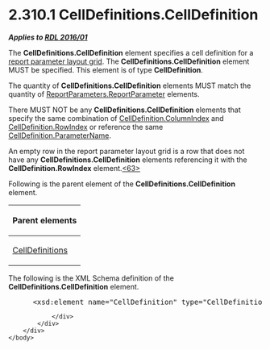 <html dir="LTR" xmlns:mshelp="http://msdn.microsoft.com/mshelp" xmlns:ddue="http://ddue.schemas.microsoft.com/authoring/2003/5" xmlns:xlink="http://www.w3.org/1999/xlink" xmlns:tool="http://www.microsoft.com/tooltip">
    <head>
        <meta http-equiv="Content-Type" content="text/html; CHARSET=utf-8"></meta>
        <meta name="save" content="history"></meta>
        <title>2.310.1 CellDefinitions.CellDefinition</title>
        <xml>
            <mshelp:toctitle title="2.310.1 CellDefinitions.CellDefinition"></mshelp:toctitle>
            <mshelp:rltitle title="[MS-RDL]: CellDefinitions.CellDefinition"></mshelp:rltitle>
            <mshelp:keyword index="A" term="234a2684-75dc-4caf-913c-65e6547cb764"></mshelp:keyword>
            <mshelp:attr name="DCSext.ContentType" value="open specification"></mshelp:attr>
            <mshelp:attr name="AssetID" value="234a2684-75dc-4caf-913c-65e6547cb764"></mshelp:attr>
            <mshelp:attr name="TopicType" value="kbRef"></mshelp:attr>
            <mshelp:attr name="DCSext.Title" value="[MS-RDL]: CellDefinitions.CellDefinition" />
        </xml>
    </head>
    <body>
        <div id="header">
            <h1 class="heading">2.310.1 CellDefinitions.CellDefinition</h1>
        </div>
        <div id="mainSection">
            <div id="mainBody">
                <div id="allHistory" class="saveHistory"></div>
                <div id="sectionSection0" class="section" name="collapseableSection">
                    

<p><b><i>Applies to </i></b><a href="52ce3983-2bfc-4e72-9359-42aaf5fe4509.htm"><b><i>RDL 2016/01</i></b></a></p>

<p>The <b>CellDefinitions.CellDefinition</b> element specifies
a cell definition for a <a href="b2482b3f-74ab-4ca8-a9e5-c07955011743.htm#gt_96868796-6757-439e-ae5d-acd2caff00d3">report
parameter layout grid</a>. The <b>CellDefinitions.CellDefinition</b> element
MUST be specified. This element is of type <b>CellDefinition</b>. </p>

<p>The quantity of <b>CellDefinitions.CellDefinition</b>
elements MUST match the quantity of <a href="b2f5bdb2-5bd9-4c31-a5d2-c91e3d0fc6b9.htm">ReportParameters.ReportParameter</a>
elements. </p>

<p>There MUST NOT be any <b>CellDefinitions.CellDefinition</b>
elements that specify the same combination of <a href="d12e124c-c66e-4449-a103-1b685ba4fa25.htm">CellDefinition.ColumnIndex</a>
and <a href="2ce443f3-8941-4eeb-aac6-f7059df4cfd5.htm">CellDefinition.RowIndex</a>
or reference the same <a href="3b361d51-b280-4715-baa2-667f5802f61d.htm">CellDefinition.ParameterName</a>.</p>

<p>An empty row in the report parameter layout grid is a row
that does not have any <b>CellDefinitions.CellDefinition</b> elements
referencing it with the <b>CellDefinition.RowIndex</b> element.<a id="Appendix_A_Target_63"></a><a href="1fe5fd87-2de5-4b2c-b762-5a4fd1373621.htm#Appendix_A_63" aria-label="Product behavior note 63">&lt;63&gt;</a></p>

<p>Following is the parent element of the <b>CellDefinitions.CellDefinition</b>
element.</p>

<table>
 <thead>
  <tr>
   <th>
   <p>Parent elements</p>
   </th>
  </tr>
 </thead>
 <tr>
  <td>
  <p><a href="116f0b86-f930-4879-a960-122c882e52de.htm">CellDefinitions</a></p>
  </td>
 </tr>
</table>

<p>The following is the XML Schema definition of the <b>CellDefinitions.CellDefinition</b>
element.</p>

<dl>
<dd>
<div><pre> &lt;xsd:element name=&quot;CellDefinition&quot; type=&quot;CellDefinitionType&quot; minOccurs=&quot;1&quot; maxOccurs=&quot;unbounded&quot; /&gt;
</pre></div>
</dd></dl>


                </div>
            </div>
        </div>
    </body>
</html>